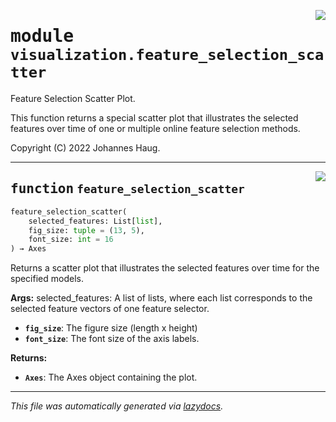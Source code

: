 <!-- markdownlint-disable -->

<a href="https://github.com/haugjo/float/tree/main/float/visualization/feature_selection_scatter.py#L0"><img align="right" style="float:right;" src="https://img.shields.io/badge/-source-cccccc?style=flat-square"></a>

# <kbd>module</kbd> `visualization.feature_selection_scatter`
Feature Selection Scatter Plot. 

This function returns a special scatter plot that illustrates the selected features over time of one or multiple online feature selection methods. 

Copyright (C) 2022 Johannes Haug. 


---

<a href="https://github.com/haugjo/float/tree/main/float/visualization/feature_selection_scatter.py#L18"><img align="right" style="float:right;" src="https://img.shields.io/badge/-source-cccccc?style=flat-square"></a>

## <kbd>function</kbd> `feature_selection_scatter`

```python
feature_selection_scatter(
    selected_features: List[list],
    fig_size: tuple = (13, 5),
    font_size: int = 16
) → Axes
```

Returns a scatter plot that illustrates the selected features over time for the specified models. 



**Args:**
  selected_features:  A list of lists, where each list corresponds to the selected feature vectors of one feature selector. 
 - <b>`fig_size`</b>:  The figure size (length x height) 
 - <b>`font_size`</b>:  The font size of the axis labels. 



**Returns:**
 
 - <b>`Axes`</b>:  The Axes object containing the plot. 




---

_This file was automatically generated via [lazydocs](https://github.com/ml-tooling/lazydocs)._
